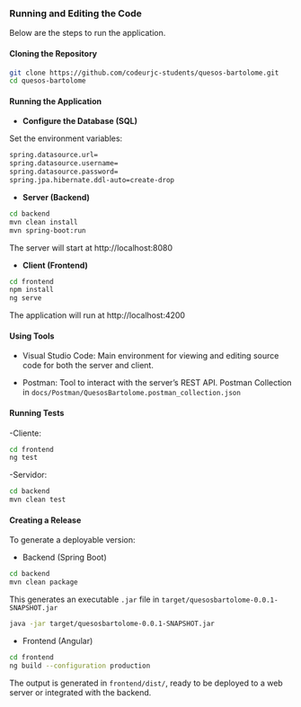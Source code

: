 ### Running and Editing the Code
Below are the steps to run the application.

#### Cloning the Repository

```bash
git clone https://github.com/codeurjc-students/quesos-bartolome.git
cd quesos-bartolome
```
#### Running the Application

- **Configure the Database (SQL)**

Set the environment variables:
```bash
spring.datasource.url=
spring.datasource.username=
spring.datasource.password=
spring.jpa.hibernate.ddl-auto=create-drop
```

- **Server (Backend)**

```bash
cd backend
mvn clean install
mvn spring-boot:run
```
The server will start at http://localhost:8080

- **Client (Frontend)**

```bash
cd frontend
npm install
ng serve
```
The application will run at http://localhost:4200 

#### Using Tools

- Visual Studio Code: Main environment for viewing and editing source code for both the server and client.

- Postman: Tool to interact with the server’s REST API. Postman Collection in `docs/Postman/QuesosBartolome.postman_collection.json`


#### Running Tests

-Cliente: 
```bash
cd frontend
ng test
```
-Servidor: 
```bash
cd backend
mvn clean test
```

#### Creating a Release

To generate a deployable version:

- Backend (Spring Boot)
```bash
cd backend
mvn clean package
```
This generates an executable `.jar` file in `target/quesosbartolome-0.0.1-SNAPSHOT.jar`

```bash
java -jar target/quesosbartolome-0.0.1-SNAPSHOT.jar
```

- Frontend (Angular)
```bash
cd frontend
ng build --configuration production
```
The output is generated in `frontend/dist/`, ready to be deployed to a web server or integrated with the backend.